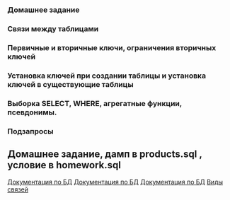 ### Домашнее задание
### Связи между таблицами
### Первичные и вторичные ключи, ограничения вторичных ключей
### Установка ключей при создании таблицы и установка ключей в существующие таблицы

### Выборка SELECT, WHERE, агрегатные функции, псевдонимы.
### Подзапросы

## Домашнее задание, дамп в products.sql , условие в homework.sql

[Документация по БД](https://selectel.ru/blog/tutorials/how-to-create-databases-in-mysql/)
[Документация по БД](https://www.schoolsw3.com/sql/index.php)
[Документация по БД](https://metanit.com/sql/mysql/4.1.php)
[Виды связей](https://habr.com/ru/post/488054/)
